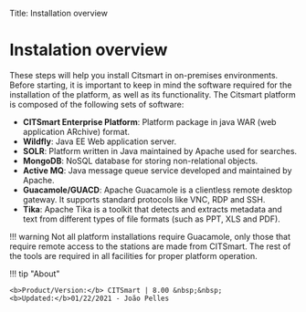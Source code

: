 Title: Installation overview

# Instalation overview

These steps will help you install Citsmart in on-premises environments. Before starting, it is important to keep in mind the software required for the installation of the platform, as well as its functionality. The Citsmart platform is composed of the following sets of software:

* **CITSmart Enterprise Platform**: Platform package in java WAR (web application ARchive) format.
* **Wildfly**: Java EE Web application server.
* **SOLR**: Platform written in Java maintained by Apache used for searches.
* **MongoDB**: NoSQL database for storing non-relational objects.
* **Active MQ**: Java message queue service developed and maintained by Apache.
* **Guacamole/GUACD**: Apache Guacamole is a clientless remote desktop gateway. It supports standard protocols like VNC, RDP and SSH.
* **Tika**: Apache Tika is a toolkit that detects and extracts metadata and text from different types of file formats (such as PPT, XLS and PDF).

!!! warning
     Not all platform installations require Guacamole, only those that require remote access to the stations are made from CITSmart. The rest of the tools are required in all facilities for proper platform operation.

	 
!!! tip "About"

    <b>Product/Version:</b> CITSmart | 8.00 &nbsp;&nbsp;
    <b>Updated:</b>01/22/2021 - João Pelles  
	
